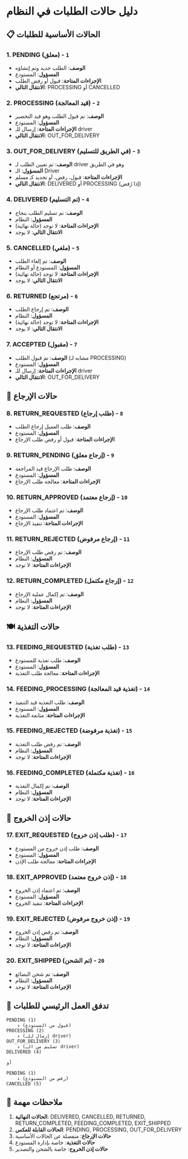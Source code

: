 # دليل حالات الطلبات في النظام

## 📋 الحالات الأساسية للطلبات

### 1. **PENDING** (معلق) - `1`

-   **الوصف**: الطلب جديد وتم إنشاؤه
-   **المسؤول**: المستودع
-   **الإجراءات المتاحة**: قبول أو رفض الطلب
-   **الانتقال التالي**: PROCESSING أو CANCELLED

### 2. **PROCESSING** (قيد المعالجة) - `2`

-   **الوصف**: تم قبول الطلب وهو قيد التحضير
-   **المسؤول**: المستودع
-   **الإجراءات المتاحة**: إرسال للـ driver
-   **الانتقال التالي**: OUT_FOR_DELIVERY

### 3. **OUT_FOR_DELIVERY** (في الطريق للتسليم) - `3`

-   **الوصف**: تم تعيين الطلب لـ driver وهو في الطريق
-   **المسؤول**: الـ Driver
-   **الإجراءات المتاحة**: قبول، رفض، أو تحديد كـ مسلم
-   **الانتقال التالي**: DELIVERED أو PROCESSING (إذا رُفض)

### 4. **DELIVERED** (تم التسليم) - `4`

-   **الوصف**: تم تسليم الطلب بنجاح
-   **المسؤول**: النظام
-   **الإجراءات المتاحة**: لا توجد (حالة نهائية)
-   **الانتقال التالي**: لا يوجد

### 5. **CANCELLED** (ملغي) - `5`

-   **الوصف**: تم إلغاء الطلب
-   **المسؤول**: المستودع أو النظام
-   **الإجراءات المتاحة**: لا توجد (حالة نهائية)
-   **الانتقال التالي**: لا يوجد

### 6. **RETURNED** (مرتجع) - `6`

-   **الوصف**: تم إرجاع الطلب
-   **المسؤول**: النظام
-   **الإجراءات المتاحة**: لا توجد (حالة نهائية)
-   **الانتقال التالي**: لا يوجد

### 7. **ACCEPTED** (مقبول) - `7`

-   **الوصف**: تم قبول الطلب (مشابه لـ PROCESSING)
-   **المسؤول**: المستودع
-   **الإجراءات المتاحة**: إرسال للـ driver
-   **الانتقال التالي**: OUT_FOR_DELIVERY

## 🔄 حالات الإرجاع

### 8. **RETURN_REQUESTED** (طلب إرجاع) - `8`

-   **الوصف**: طلب العميل إرجاع الطلب
-   **المسؤول**: المستودع
-   **الإجراءات المتاحة**: قبول أو رفض طلب الإرجاع

### 9. **RETURN_PENDING** (إرجاع معلق) - `9`

-   **الوصف**: طلب الإرجاع قيد المراجعة
-   **المسؤول**: المستودع
-   **الإجراءات المتاحة**: معالجة طلب الإرجاع

### 10. **RETURN_APPROVED** (إرجاع معتمد) - `10`

-   **الوصف**: تم اعتماد طلب الإرجاع
-   **المسؤول**: المستودع
-   **الإجراءات المتاحة**: تنفيذ الإرجاع

### 11. **RETURN_REJECTED** (إرجاع مرفوض) - `11`

-   **الوصف**: تم رفض طلب الإرجاع
-   **المسؤول**: النظام
-   **الإجراءات المتاحة**: لا توجد

### 12. **RETURN_COMPLETED** (إرجاع مكتمل) - `12`

-   **الوصف**: تم إكمال عملية الإرجاع
-   **المسؤول**: النظام
-   **الإجراءات المتاحة**: لا توجد

## 🍽️ حالات التغذية

### 13. **FEEDING_REQUESTED** (طلب تغذية) - `13`

-   **الوصف**: طلب تغذية للمستودع
-   **المسؤول**: المستودع
-   **الإجراءات المتاحة**: معالجة طلب التغذية

### 14. **FEEDING_PROCESSING** (تغذية قيد المعالجة) - `14`

-   **الوصف**: طلب التغذية قيد التنفيذ
-   **المسؤول**: المستودع
-   **الإجراءات المتاحة**: متابعة التغذية

### 15. **FEEDING_REJECTED** (تغذية مرفوضة) - `15`

-   **الوصف**: تم رفض طلب التغذية
-   **المسؤول**: النظام
-   **الإجراءات المتاحة**: لا توجد

### 16. **FEEDING_COMPLETED** (تغذية مكتملة) - `16`

-   **الوصف**: تم إكمال التغذية
-   **المسؤول**: النظام
-   **الإجراءات المتاحة**: لا توجد

## 🚚 حالات إذن الخروج

### 17. **EXIT_REQUESTED** (طلب إذن خروج) - `17`

-   **الوصف**: طلب إذن خروج من المستودع
-   **المسؤول**: المستودع
-   **الإجراءات المتاحة**: معالجة طلب الإذن

### 18. **EXIT_APPROVED** (إذن خروج معتمد) - `18`

-   **الوصف**: تم اعتماد إذن الخروج
-   **المسؤول**: المستودع
-   **الإجراءات المتاحة**: تنفيذ الخروج

### 19. **EXIT_REJECTED** (إذن خروج مرفوض) - `19`

-   **الوصف**: تم رفض إذن الخروج
-   **المسؤول**: النظام
-   **الإجراءات المتاحة**: لا توجد

### 20. **EXIT_SHIPPED** (تم الشحن) - `20`

-   **الوصف**: تم شحن البضائع
-   **المسؤول**: النظام
-   **الإجراءات المتاحة**: لا توجد

## 🔄 تدفق العمل الرئيسي للطلبات

```
PENDING (1)
    ↓ (قبول من المستودع)
PROCESSING (2)
    ↓ (إرسال للـ driver)
OUT_FOR_DELIVERY (3)
    ↓ (تسليم من الـ driver)
DELIVERED (4)

أو

PENDING (1)
    ↓ (رفض من المستودع)
CANCELLED (5)
```

## 🎯 ملاحظات مهمة

1. **الحالات النهائية**: DELIVERED, CANCELLED, RETURNED, RETURN_COMPLETED, FEEDING_COMPLETED, EXIT_SHIPPED
2. **الحالات القابلة للعكس**: PENDING, PROCESSING, OUT_FOR_DELIVERY
3. **حالات الإرجاع**: منفصلة عن الحالات الأساسية
4. **حالات التغذية**: خاصة بإدارة المستودع
5. **حالات إذن الخروج**: خاصة بالشحن والتصدير
